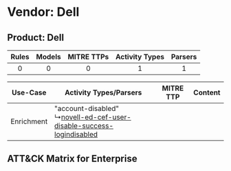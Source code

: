 Vendor: Dell
============
Product: Dell
-------------
| Rules | Models | MITRE TTPs | Activity Types | Parsers |
|:-----:|:------:|:----------:|:--------------:|:-------:|
|   0   |   0    |     0      |       1        |    1    |

|  Use-Case  | Activity Types/Parsers    | MITRE TTP | Content    |
|:----------:| ---- | --------- | ---- |
| Enrichment |  "account-disabled"<br> ↳[novell-ed-cef-user-disable-success-logindisabled](Ps/pC_novelledcefuserdisablesuccesslogindisabled.md)<br> |    | [](RM/r_m_dell_dell_Enrichment.md) |

ATT&CK Matrix for Enterprise
----------------------------
